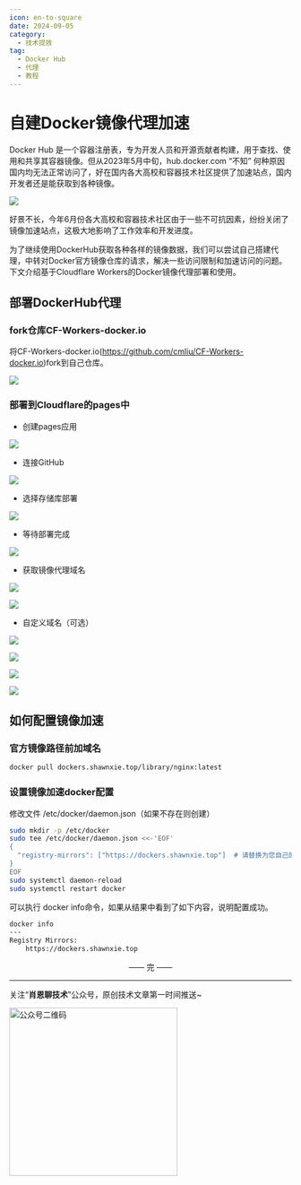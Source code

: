 ```yaml
---
icon: en-to-square
date: 2024-09-05
category:
  - 技术提效
tag:
  - Docker Hub
  - 代理
  - 教程
---
```


# 自建Docker镜像代理加速
Docker Hub 是一个容器注册表，专为开发人员和开源贡献者构建，用于查找、使用和共享其容器镜像。但从2023年5月中旬，hub.docker.com “不知” 何种原因国内均无法正常访问了，好在国内各大高校和容器技术社区提供了加速站点，国内开发者还是能获取到各种镜像。

<!-- more -->

![](https://cdn.jsdelivr.net/gh/Xiaoxie1994/images/images/202411270017430.png)

好景不长，今年6月份各大高校和容器技术社区由于一些不可抗因素，纷纷关闭了镜像加速站点，这极大地影响了工作效率和开发进度。

为了继续使用DockerHub获取各种各样的镜像数据，我们可以尝试自己搭建代理，中转对Docker官方镜像仓库的请求，解决一些访问限制和加速访问的问题。下文介绍基于Cloudflare Workers的Docker镜像代理部署和使用。

## 部署DockerHub代理
### fork仓库CF-Workers-docker.io
将CF-Workers-docker.io(https://github.com/cmliu/CF-Workers-docker.io)fork到自己仓库。

![](https://cdn.jsdelivr.net/gh/Xiaoxie1994/images/images/202411270017433.png)

### 部署到Cloudflare的pages中
- 创建pages应用

![](https://cdn.jsdelivr.net/gh/Xiaoxie1994/images/images/202411270017434.png)

- 连接GitHub

![](https://cdn.jsdelivr.net/gh/Xiaoxie1994/images/images/202411270017435.png)

- 选择存储库部署

![](https://cdn.jsdelivr.net/gh/Xiaoxie1994/images/images/202411270017436.png)

- 等待部署完成

![](https://cdn.jsdelivr.net/gh/Xiaoxie1994/images/images/202411270017437.png)

- 获取镜像代理域名

![](https://cdn.jsdelivr.net/gh/Xiaoxie1994/images/images/202411270017438.png)

![](https://cdn.jsdelivr.net/gh/Xiaoxie1994/images/images/202411270017439.png)

- 自定义域名（可选）

![](https://cdn.jsdelivr.net/gh/Xiaoxie1994/images/images/202411270017440.png)

![](https://cdn.jsdelivr.net/gh/Xiaoxie1994/images/images/202411270017441.png)

![](https://cdn.jsdelivr.net/gh/Xiaoxie1994/images/images/202411270017442.png)

![](https://cdn.jsdelivr.net/gh/Xiaoxie1994/images/images/202411270017443.png)

## 如何配置镜像加速
### 官方镜像路径前加域名
```bash
docker pull dockers.shawnxie.top/library/nginx:latest
```

### 设置镜像加速docker配置
修改文件 /etc/docker/daemon.json（如果不存在则创建）
```bash
sudo mkdir -p /etc/docker
sudo tee /etc/docker/daemon.json <<-'EOF'
{
  "registry-mirrors": ["https://dockers.shawnxie.top"]  # 请替换为您自己的Worker自定义域名
}
EOF
sudo systemctl daemon-reload
sudo systemctl restart docker
```
可以执行 docker info命令，如果从结果中看到了如下内容，说明配置成功。
```Bash
docker info
---
Registry Mirrors:
    https://dockers.shawnxie.top
```

<div style="text-align: center;"> —— 完 —— </div>

---
关注“**肖恩聊技术**”公众号，原创技术文章第一时间推送~

<img src="https://cdn.jsdelivr.net/gh/Xiaoxie1994/images/images/20241103221454.png" alt="公众号二维码" width="300">